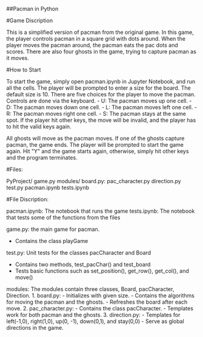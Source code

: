 ##Pacman in Python

#Game Discription

This is a simplified version of pacman from the original game. In this game, the player controls pacman in a square grid with dots around. When the player moves the pacman around, the pacman eats the pac dots and scores. There are also four ghosts in the game, trying to capture pacman as it moves. 

#How to Start

To start the game, simply open pacman.ipynb in Jupyter Notebook, and run all the cells. 
The player will be prompted to enter a size for the board. The default size is 10. 
There are five choices for the player to move the pacman. Controls are done via the keyboard.
    - U: The pacman moves up one cell.
    - D: The pacman moves down one cell.
    - L: The pacman moves left one cell.
    - R: The pacman moves right one cell.
    - S: The pacman stays at the same spot.
If the player hit other keys, the move will be invalid, and the player has to hit the valid keys again. 

All ghosts will move as the pacman moves. If one of the ghosts capture pacman, the game ends. The player will be prompted to start the game again. Hit "Y" and the game starts again, otherwise, simply hit other keys and the program terminates.
    
#Files:

PyProject/
game.py
    modules/
    board.py:
        pac_character.py
        direction.py            
test.py
pacman.ipynb
tests.ipynb

#File Discription:

pacman.ipynb: The notebook that runs the game
tests.ipynb: The notebook that tests some of the functions from the files

game.py: the main game for pacman.
   - Contains the class playGame

test.py: Unit tests for the classes pacCharacter and Board
   - Contains two methods, test_pacChar() and test_board
   - Tests basic functions such as set_position(), get_row(), get_col(), and move()

modules:
    The modules contain three classes, Board, pacCharacter, Direction. 
    1. board.py:
        - Initializes with given size.
        - Contains the algorithms for moving the pacman and the ghosts. 
        - Refreshes the board after each move. 
    2. pac_character.py:
        - Contains the class pacCharacter.
        - Templates work for both pacman and the ghosts.
    3. direction.py:
        - Templates for left(-1,0), right(1,0), up(0, -1), down(0,1), and stay(0,0)
        - Serve as global directions in the game.
      
